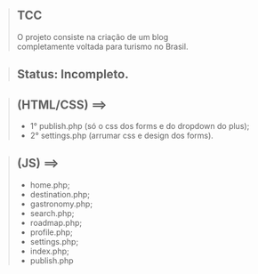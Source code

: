 > ## TCC
> O projeto consiste na criação de um blog <br> completamente voltada para turismo no Brasil.

> ## Status: Incompleto.

> ## (HTML/CSS) ==>
> + 1° publish.php (só o css dos forms e do dropdown do plus); 
> + 2° settings.php (arrumar css e design dos forms).

> ## (JS) ==>
> + home.php;
> + destination.php;
> + gastronomy.php;
> + search.php;
> + roadmap.php;
> + profile.php;
> + settings.php;
> + index.php;
> + publish.php